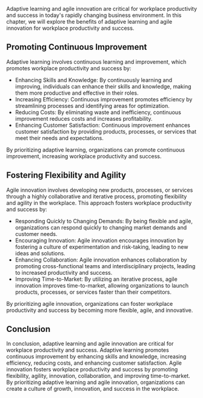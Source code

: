 
Adaptive learning and agile innovation are critical for workplace productivity and success in today's rapidly changing business environment. In this chapter, we will explore the benefits of adaptive learning and agile innovation for workplace productivity and success.

Promoting Continuous Improvement
--------------------------------

Adaptive learning involves continuous learning and improvement, which promotes workplace productivity and success by:

* Enhancing Skills and Knowledge: By continuously learning and improving, individuals can enhance their skills and knowledge, making them more productive and effective in their roles.
* Increasing Efficiency: Continuous improvement promotes efficiency by streamlining processes and identifying areas for optimization.
* Reducing Costs: By eliminating waste and inefficiency, continuous improvement reduces costs and increases profitability.
* Enhancing Customer Satisfaction: Continuous improvement enhances customer satisfaction by providing products, processes, or services that meet their needs and expectations.

By prioritizing adaptive learning, organizations can promote continuous improvement, increasing workplace productivity and success.

Fostering Flexibility and Agility
---------------------------------

Agile innovation involves developing new products, processes, or services through a highly collaborative and iterative process, promoting flexibility and agility in the workplace. This approach fosters workplace productivity and success by:

* Responding Quickly to Changing Demands: By being flexible and agile, organizations can respond quickly to changing market demands and customer needs.
* Encouraging Innovation: Agile innovation encourages innovation by fostering a culture of experimentation and risk-taking, leading to new ideas and solutions.
* Enhancing Collaboration: Agile innovation enhances collaboration by promoting cross-functional teams and interdisciplinary projects, leading to increased productivity and success.
* Improving Time-to-Market: By utilizing an iterative process, agile innovation improves time-to-market, allowing organizations to launch products, processes, or services faster than their competitors.

By prioritizing agile innovation, organizations can foster workplace productivity and success by becoming more flexible, agile, and innovative.

Conclusion
----------

In conclusion, adaptive learning and agile innovation are critical for workplace productivity and success. Adaptive learning promotes continuous improvement by enhancing skills and knowledge, increasing efficiency, reducing costs, and enhancing customer satisfaction. Agile innovation fosters workplace productivity and success by promoting flexibility, agility, innovation, collaboration, and improving time-to-market. By prioritizing adaptive learning and agile innovation, organizations can create a culture of growth, innovation, and success in the workplace.
